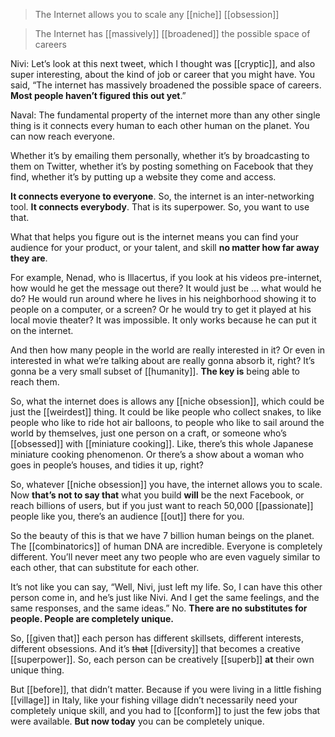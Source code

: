 > The Internet allows you to scale any [[niche]] [[obsession]]

> The Internet has [[massively]] [[broadened]] the possible space of careers

Nivi: Let’s look at this next tweet, which I thought was [[cryptic]], and also super interesting, about the kind of job or career that you might have. 
You said, “The internet has massively broadened the possible space of careers. __Most people haven’t figured this out yet__.”

Naval: The fundamental property of the internet more than any other single thing is it connects every human to each other human on the planet. You can now reach everyone.

Whether it’s by emailing them personally, whether it’s by broadcasting to them on Twitter, whether it’s by posting something on Facebook that they find, whether it’s by putting up a website they come and access.

__It connects everyone to everyone__. So, the internet is an inter-networking tool. __It connects everybody__. That is its superpower. So, you want to use that.

What that helps you figure out is the internet means you can find your audience for your product, or your talent, and skill 
__no matter how far away they are__.

For example, Nenad, who is Illacertus, if you look at his videos pre-internet, how would he get the message out there? It would just be … what would he do? He would run around where he lives in his neighborhood showing it to people on a computer, or a screen? Or he would try to get it played at his local movie theater? It was impossible. It only works because he can put it on the internet.

And then how many people in the world are really interested in it? Or even in interested in what we’re talking about are really gonna absorb it, right? 
It’s gonna be a very small subset of [[humanity]]. __The key is__ being able to reach them.

So, what the internet does is allows any [[niche obsession]], which could be just the [[weirdest]] thing. It could be like people who collect snakes, to like people who like to ride hot air balloons, to people who like to sail around the world by themselves, just one person on a craft, or someone who’s [[obsessed]] with [[miniature cooking]]. Like, there’s this whole Japanese miniature cooking phenomenon. Or there’s a show about a woman who goes in people’s houses, and tidies it up, right?

So, whatever [[niche obsession]] you have, the internet allows you to scale. 
Now __that’s not to say that__ what you build __will__ be the next Facebook, or reach billions of users, but if you just want to reach 50,000 [[passionate]] people like you, there’s an audience [[out]] there for you.

So the beauty of this is that we have 7 billion human beings on the planet. The [[combinatorics]] of human DNA are incredible. Everyone is completely different. You’ll never meet any two people who are even vaguely similar to each other, that can substitute for each other.

It’s not like you can say, “Well, Nivi, just left my life. So, I can have this other person come in, and he’s just like Nivi. And I get the same feelings, and the same responses, and the same ideas.” No. __There are no substitutes for people. People are completely unique.__

So, [[given that]] each person has different skillsets, different interests, different obsessions. And it’s ~~that~~ [[diversity]] that becomes a creative [[superpower]]. 
So, each person can be creatively [[superb]] __at__ their own unique thing.

But [[before]], that didn’t matter. 
Because if you were living in a little fishing [[village]] in Italy, like your fishing village didn’t necessarily need your completely unique skill, and you had to [[conform]] to just the few jobs that were available. 
__But now today__ you can be completely unique.
